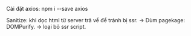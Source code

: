 Cài đặt axios: npm i --save axios

Sanitize: khi dọc html từ server trả về để tránh bị ssr. -> Dùm pagekage: DOMPurify.
-> loại bỏ ssr script.
